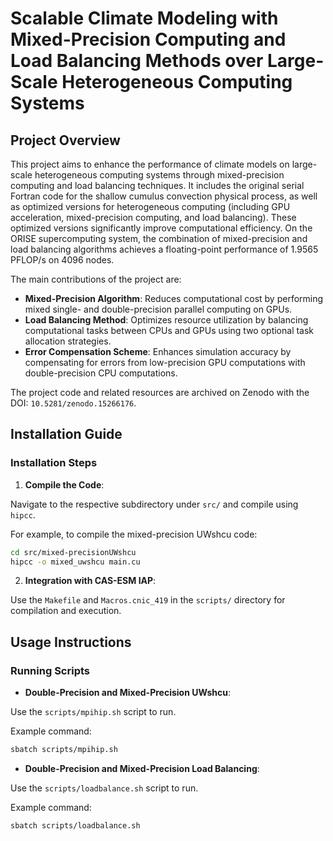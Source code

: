 # Scalable Climate Modeling with Mixed-Precision Computing and Load Balancing Methods over Large-Scale Heterogeneous Computing Systems

## Project Overview

This project aims to enhance the performance of climate models on large-scale heterogeneous computing systems through mixed-precision computing and load balancing techniques. It includes the original serial Fortran code for the shallow cumulus convection physical process, as well as optimized versions for heterogeneous computing (including GPU acceleration, mixed-precision computing, and load balancing). These optimized versions significantly improve computational efficiency. On the ORISE supercomputing system, the combination of mixed-precision and load balancing algorithms achieves a floating-point performance of 1.9565 PFLOP/s on 4096 nodes.

The main contributions of the project are:

- **Mixed-Precision Algorithm**: Reduces computational cost by performing mixed single- and double-precision parallel computing on GPUs.
- **Load Balancing Method**: Optimizes resource utilization by balancing computational tasks between CPUs and GPUs using two optional task allocation strategies.
- **Error Compensation Scheme**: Enhances simulation accuracy by compensating for errors from low-precision GPU computations with double-precision CPU computations.

The project code and related resources are archived on Zenodo with the DOI: `10.5281/zenodo.15266176`.

## Installation Guide


### Installation Steps


1. **Compile the Code**:

Navigate to the respective subdirectory under `src/` and compile using `hipcc`.

For example, to compile the mixed-precision UWshcu code:

```bash
cd src/mixed-precisionUWshcu
hipcc -o mixed_uwshcu main.cu
```

2. **Integration with CAS-ESM IAP**:

Use the `Makefile` and `Macros.cnic_419` in the `scripts/` directory for compilation and execution.

## Usage Instructions

### Running Scripts

- **Double-Precision and Mixed-Precision UWshcu**:

Use the `scripts/mpihip.sh` script to run.

Example command:

```bash
sbatch scripts/mpihip.sh
```

- **Double-Precision and Mixed-Precision Load Balancing**:

Use the `scripts/loadbalance.sh` script to run.

Example command:
```bash
sbatch scripts/loadbalance.sh
```

